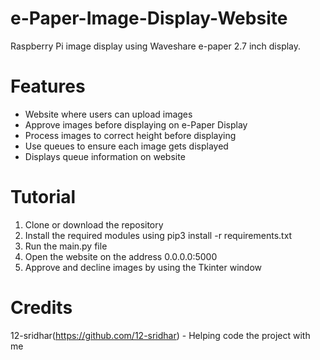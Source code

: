# e-Paper-Image-Display-Website
Raspberry Pi image display using Waveshare e-paper 2.7 inch display.

# Features

- Website where users can upload images
- Approve images before displaying on e-Paper Display
- Process images to correct height before displaying
- Use queues to ensure each image gets displayed
- Displays queue information on website

# Tutorial

1. Clone or download the repository
2. Install the required modules using pip3 install -r requirements.txt
3. Run the main.py file
4. Open the website on the address 0.0.0.0:5000 
5. Approve and decline images by using the Tkinter window

# Credits
12-sridhar(https://github.com/12-sridhar) - Helping code the project with me 
